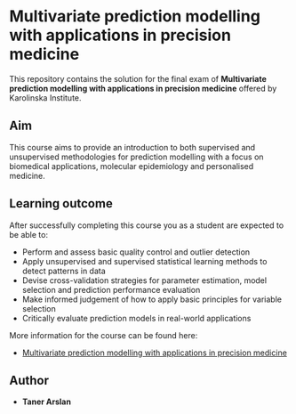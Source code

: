 # Multivariate prediction modelling with applications in precision medicine
This repository contains the solution for the final exam of **Multivariate prediction modelling with applications in
precision medicine** offered by Karolinska Institute.

## Aim

This course aims to provide an introduction to both supervised and unsupervised methodologies for prediction modelling with
a focus on biomedical applications, molecular epidemiology and personalised medicine.

## Learning outcome
After successfully completing this course you as a student are expected to be able to:

* Perform and assess basic quality control and outlier detection
* Apply unsupervised and supervised statistical learning methods to detect patterns in data
* Devise cross-validation strategies for parameter estimation, model selection and prediction performance evaluation
* Make informed judgement of how to apply basic principles for variable selection
* Critically evaluate prediction models in real-world applications

More information for the course can be found here:
* [Multivariate prediction modelling with applications in precision medicine](https://ki.se/en/meb/multivariate-prediction-modelling-with-applications-in-precision-medicine)



## Author

* **Taner Arslan** 
